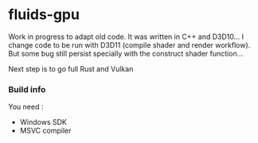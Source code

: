 # fluids-gpu

Work in progress to adapt old code. It was written in C++ and D3D10... I change code to be run with D3D11 (compile shader and render workflow). But some bug still persist specially with the construct shader function...

Next step is to go full Rust and Vulkan


### Build info

You need :
- Windows SDK
- MSVC compiler
